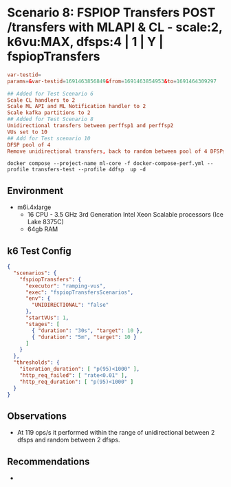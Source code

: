 # Scenario 8: FSPIOP Transfers POST /transfers with MLAPI & CL - scale:2, k6vu:MAX, dfsps:4 | 1 | Y | fspiopTransfers

```conf
var-testid=
params=&var-testid=1691463856849&from=1691463854953&to=1691464309297

## Added for Test Scenario 6
Scale CL handlers to 2
Scale ML API and ML Notification handler to 2
Scale kafka partitions to 2
## Added for Test Scenario 8
Unidirectional transfers between perffsp1 and perffsp2
VUs set to 10
## Add for Test scenario 10
DFSP pool of 4
Remove unidirectional transfers, back to random between pool of 4 DFSPs
```

```
docker compose --project-name ml-core -f docker-compose-perf.yml --profile transfers-test --profile 4dfsp  up -d
```

## Environment

- m6i.4xlarge
  - 16 CPU - 3.5 GHz 3rd Generation Intel Xeon Scalable processors (Ice Lake 8375C)
  - 64gb RAM

## k6 Test Config

```json
{
  "scenarios": {
    "fspiopTransfers": {
      "executor": "ramping-vus",
      "exec": "fspiopTransfersScenarios",
      "env": {
        "UNIDIRECTIONAL": "false"
      },
      "startVUs": 1,
      "stages": [
        { "duration": "30s", "target": 10 },
        { "duration": "5m", "target": 10 }
      ]
    }
  },
  "thresholds": {
    "iteration_duration": [ "p(95)<1000" ],
    "http_req_failed": [ "rate<0.01" ],
    "http_req_duration": [ "p(95)<1000" ]
  }
}
```

## Observations

- At 119 ops/s it performed within the range of unidirectional between 2 dfsps and random between 2 dfsps.

## Recommendations

-

